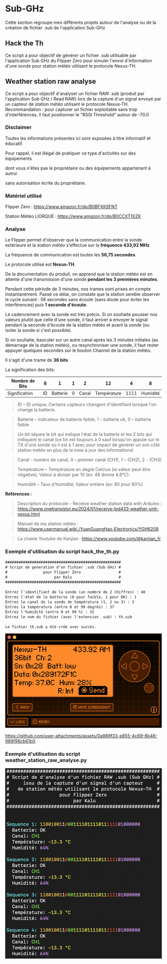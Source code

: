 # Sub-GHz
Cette section regroupe mes différents projets autour de l'analyse ou de la création de fichier .sub de l'application Sub-GHz

## Hack the Th
Ce script a pour objectif de générer un fichier .sub utilisable par l'application Sub GHz du Flipper Zero
pour simuler l'envoi d'information d'une sonde pour station météo utilisant le protocole Nexus-TH.

## Weather station raw analyse
Ce script a pour objectif d'analyser un fichier RAW .sub (produit par l'application Sub GHz / Read RAW) lors de la capture d'un signal envoyé par un capteur de station météo utilisant le protocole Nexus-TH.
Recommandation : pour capturer un fichier exploitable sans trop d'interférences, il faut positionner le "RSSI Threshold" autour de  -70.0

### Disclaimer
Toutes les informations présentes ici sont exposées à titre informatif et éducatif.

Pour rappel, il est illégal de pratiquer ce type d'activités sur des équipements

dont vous n'êtes pas le propriétaire ou des équipements appartenant à autrui 

sans autorisation écrite du propriétaire. 


### Matériel utilisé
Flipper Zero : https://www.amazon.fr/dp/B0BFXKSFNT

Station Météo LIORQUE : https://www.amazon.fr/dp/B0CCXT1XZK


### Analyse

Le Flipper permet d'observer que la communication entre la sonde extérieure et la station météo s'effectue sur la **fréquence 433,92 MHz**

La fréquence de communication est toutes les **56,75 secondes**.

Le protocole utilisé est **Nexus-TH**.

De la documentation du produit, on apprend que la station météo est en attente d'une transmission d'une sonde **pendant les 3 premières minutes**.

Pendant cette période de 3 minutes, nos trames sont prises en compte instantanément.
Passé ce délai, on constate que la station semble observer le cycle suivant : 56 secondes sans écoute (sans doute pour éviter les interférences) puis **1 seconde d'écoute**. 

Le cadencement avec la sonde est très précis. Si on souhaite pousser nos valeurs plutôt que celle d'une sonde, il faut arriver à envoyer le signal pendant la seconde d'écoute  de la station météo et avant la sonde (ou isoler la sonde si c'est possible).

Si on souhaite, basculer sur un autre canal après les 3 minutes initiales (au démarrage de la station météo), ou resynchroniser une sonde, il faut rester appuyer quelques secondes sur le bouton Channel de la station météo.

Il s'agit d'une trame de **36 bits**


La signification des bits:

|     Nombre de Bits    	| 8  |     1     | 1 |  2  |    12     |  4  |     8     |
|-------------------------|----|----------|---|-------|-------------|------|----------|
|    Signification        | ID | Batterie | 0 | Canal | Température | 1111 | Humidité |

>ID – ID unique; Certains capteurs changent d'identifiant lorsque l'on change la batterie.

>Batterie – indicateur de batterie faible; 1 – batterie ok, 0 – batterie faible

>Un bit sépare le bit qui indique l'état de la batterie et les 2 bits qui indiquent le canal (ce bit est toujours à 0 sauf lorsqu'on appuie sur le TX d'une sonde où il est à 1 avec pour impact de générer un son côté station météo en plus de la mise à jour des informations)

>Canal - numéro de canal, 0 – premier canal (CH1), 1 – (CH2), 2 - (CH3)

>Température – Température en degré Celcius (la valeur peut être négative); Valeur à diviser par 10 (ex: 48 donne 4.8°C).

>Humidité – Taux d'humidité; Valeur entière (ex: 80 pour 80%)


**Références :**
>Description du protocole - Receive weather station data with Arduino : https://www.onetransistor.eu/2024/01/receive-lpd433-weather-unit-nexus.html

>Manuel de ma station météo : https://www.usermanual.wiki./YuanGuangHao-Electronics/YGH6208

>La chaine Youtube de Kanjian : https://www.youtube.com/@kanjian_fr

### Exemple d'utilisation du script hack_the_th.py
```
####################################################
# Script de generation d'un fichier .sub (Sub GHz) #
#                pour Flipper Zero                 #
#                     par Kalu                     #
####################################################

Entrez l'identifiant de la sonde (un nombre de 2 chiffres) : 40
Entrez l'état de la batterie (0 pour faible, 1 pour OK) : 1
Entrez le canal de la sonde de température (1, 2 ou 3) : 2
Entrez la température (entre 0 et 99 degrés) : 37
Entrez l'humidité (entre 0 et 99 %) : 32
Entrez le nom du fichier (avec l'extension .sub) : th.sub

Le fichier th.sub a été créé avec succès.
```

![Envoi du fichier th.sub](https://github.com/kal-u/FlipperZero/blob/main/Sub-GHz/flipper_subGHz_Nexus-TH.png)



https://github.com/user-attachments/assets/0a989f33-e855-4c69-8b46-989f96cb61b0



### Exemple d'utilisation du script weather_station_raw_analyse.py

![Exécution du script weather_station_raw_analyse.py](https://github.com/kal-u/FlipperZero/blob/main/Sub-GHz/weather_station_raw_analyse.png)
